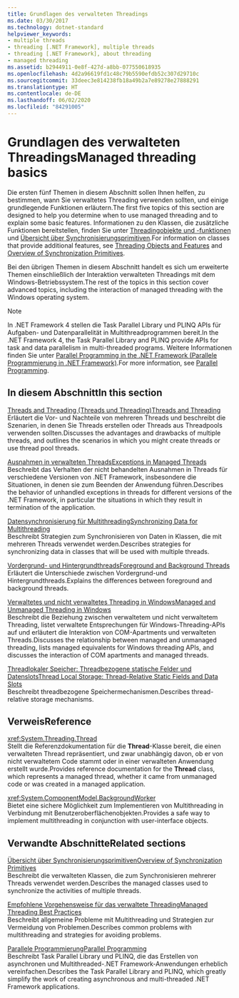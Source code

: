 ```yaml
---
title: Grundlagen des verwalteten Threadings
ms.date: 03/30/2017
ms.technology: dotnet-standard
helpviewer_keywords:
- multiple threads
- threading [.NET Framework], multiple threads
- threading [.NET Framework], about threading
- managed threading
ms.assetid: b2944911-0e8f-427d-a8bb-077550618935
ms.openlocfilehash: 4d2a96619fd1c48c79b5590efdb52c307d29710c
ms.sourcegitcommit: 33deec3e814238fb18a49b2a7e89278e27888291
ms.translationtype: HT
ms.contentlocale: de-DE
ms.lasthandoff: 06/02/2020
ms.locfileid: "84291005"
---
```

# <a name="managed-threading-basics"></a><span data-ttu-id="aafdf-102">Grundlagen des verwalteten Threadings</span><span class="sxs-lookup"><span data-stu-id="aafdf-102">Managed threading basics</span></span>

<span data-ttu-id="aafdf-103">Die ersten fünf Themen in diesem Abschnitt sollen Ihnen helfen, zu bestimmen, wann Sie verwaltetes Threading verwenden sollten, und einige grundlegende Funktionen erläutern.</span><span class="sxs-lookup"><span data-stu-id="aafdf-103">The first five topics of this section are designed to help you determine when to use managed threading and to explain some basic features.</span></span> <span data-ttu-id="aafdf-104">Informationen zu den Klassen, die zusätzliche Funktionen bereitstellen, finden Sie unter [Threadingobjekte und -funktionen](threading-objects-and-features.md) und [Übersicht über Synchronisierungsprimitiven](overview-of-synchronization-primitives.md).</span><span class="sxs-lookup"><span data-stu-id="aafdf-104">For information on classes that provide additional features, see [Threading Objects and Features](threading-objects-and-features.md) and [Overview of Synchronization Primitives](overview-of-synchronization-primitives.md).</span></span>  
  
 <span data-ttu-id="aafdf-105">Bei den übrigen Themen in diesem Abschnitt handelt es sich um erweiterte Themen einschließlich der Interaktion verwalteten Threadings mit dem Windows-Betriebssystem.</span><span class="sxs-lookup"><span data-stu-id="aafdf-105">The rest of the topics in this section cover advanced topics, including the interaction of managed threading with the Windows operating system.</span></span>  
  
> [!NOTE]
> <span data-ttu-id="aafdf-106">In .NET Framework 4 stellen die Task Parallel Library und PLINQ APIs für Aufgaben- und Datenparallelität in Multithreadprogrammen bereit.</span><span class="sxs-lookup"><span data-stu-id="aafdf-106">In the .NET Framework 4, the Task Parallel Library and PLINQ provide APIs for task and data parallelism in multi-threaded programs.</span></span> <span data-ttu-id="aafdf-107">Weitere Informationen finden Sie unter [Parallel Programming in the .NET Framework (Parallele Programmierung in .NET Framework)](../parallel-programming/index.md).</span><span class="sxs-lookup"><span data-stu-id="aafdf-107">For more information, see [Parallel Programming](../parallel-programming/index.md).</span></span>  
  
## <a name="in-this-section"></a><span data-ttu-id="aafdf-108">In diesem Abschnitt</span><span class="sxs-lookup"><span data-stu-id="aafdf-108">In this section</span></span>

 [<span data-ttu-id="aafdf-109">Threads and Threading (Threads und Threading)</span><span class="sxs-lookup"><span data-stu-id="aafdf-109">Threads and Threading</span></span>](threads-and-threading.md)  
 <span data-ttu-id="aafdf-110">Erläutert die Vor- und Nachteile von mehreren Threads und beschreibt die Szenarien, in denen Sie Threads erstellen oder Threads aus Threadpools verwenden sollten.</span><span class="sxs-lookup"><span data-stu-id="aafdf-110">Discusses the advantages and drawbacks of multiple threads, and outlines the scenarios in which you might create threads or use thread pool threads.</span></span>  
  
 [<span data-ttu-id="aafdf-111">Ausnahmen in verwalteten Threads</span><span class="sxs-lookup"><span data-stu-id="aafdf-111">Exceptions in Managed Threads</span></span>](exceptions-in-managed-threads.md)  
 <span data-ttu-id="aafdf-112">Beschreibt das Verhalten der nicht behandelten Ausnahmen in Threads für verschiedene Versionen von .NET Framework, insbesondere die Situationen, in denen sie zum Beenden der Anwendung führen.</span><span class="sxs-lookup"><span data-stu-id="aafdf-112">Describes the behavior of unhandled exceptions in threads for different versions of the .NET Framework, in particular the situations in which they result in termination of the application.</span></span>  
  
 [<span data-ttu-id="aafdf-113">Datensynchronisierung für Multithreading</span><span class="sxs-lookup"><span data-stu-id="aafdf-113">Synchronizing Data for Multithreading</span></span>](synchronizing-data-for-multithreading.md)  
 <span data-ttu-id="aafdf-114">Beschreibt Strategien zum Synchronisieren von Daten in Klassen, die mit mehreren Threads verwendet werden.</span><span class="sxs-lookup"><span data-stu-id="aafdf-114">Describes strategies for synchronizing data in classes that will be used with multiple threads.</span></span>  
  
 [<span data-ttu-id="aafdf-115">Vordergrund- und Hintergrundthreads</span><span class="sxs-lookup"><span data-stu-id="aafdf-115">Foreground and Background Threads</span></span>](foreground-and-background-threads.md)  
 <span data-ttu-id="aafdf-116">Erläutert die Unterschiede zwischen Vordergrund-und Hintergrundthreads.</span><span class="sxs-lookup"><span data-stu-id="aafdf-116">Explains the differences between foreground and background threads.</span></span>  
  
 [<span data-ttu-id="aafdf-117">Verwaltetes und nicht verwaltetes Threading in Windows</span><span class="sxs-lookup"><span data-stu-id="aafdf-117">Managed and Unmanaged Threading in Windows</span></span>](managed-and-unmanaged-threading-in-windows.md)  
 <span data-ttu-id="aafdf-118">Beschreibt die Beziehung zwischen verwaltetem und nicht verwaltetem Threading, listet verwaltete Entsprechungen für Windows-Threading-APIs auf und erläutert die Interaktion von COM-Apartments und verwalteten Threads.</span><span class="sxs-lookup"><span data-stu-id="aafdf-118">Discusses the relationship between managed and unmanaged threading, lists managed equivalents for Windows threading APIs, and discusses the interaction of COM apartments and managed threads.</span></span>  
  
 [<span data-ttu-id="aafdf-119">Threadlokaler Speicher: Threadbezogene statische Felder und Datenslots</span><span class="sxs-lookup"><span data-stu-id="aafdf-119">Thread Local Storage: Thread-Relative Static Fields and Data Slots</span></span>](thread-local-storage-thread-relative-static-fields-and-data-slots.md)  
 <span data-ttu-id="aafdf-120">Beschreibt threadbezogene Speichermechanismen.</span><span class="sxs-lookup"><span data-stu-id="aafdf-120">Describes thread-relative storage mechanisms.</span></span>  
  
## <a name="reference"></a><span data-ttu-id="aafdf-121">Verweis</span><span class="sxs-lookup"><span data-stu-id="aafdf-121">Reference</span></span>

 <xref:System.Threading.Thread>  
 <span data-ttu-id="aafdf-122">Stellt die Referenzdokumentation für die **Thread**-Klasse bereit, die einen verwalteten Thread repräsentiert, und zwar unabhängig davon, ob er von nicht verwaltetem Code stammt oder in einer verwalteten Anwendung erstellt wurde.</span><span class="sxs-lookup"><span data-stu-id="aafdf-122">Provides reference documentation for the **Thread** class, which represents a managed thread, whether it came from unmanaged code or was created in a managed application.</span></span>  
  
 <xref:System.ComponentModel.BackgroundWorker>  
 <span data-ttu-id="aafdf-123">Bietet eine sichere Möglichkeit zum Implementieren von Multithreading in Verbindung mit Benutzeroberflächenobjekten.</span><span class="sxs-lookup"><span data-stu-id="aafdf-123">Provides a safe way to implement multithreading in conjunction with user-interface objects.</span></span>  
  
## <a name="related-sections"></a><span data-ttu-id="aafdf-124">Verwandte Abschnitte</span><span class="sxs-lookup"><span data-stu-id="aafdf-124">Related sections</span></span>

 [<span data-ttu-id="aafdf-125">Übersicht über Synchronisierungsprimitiven</span><span class="sxs-lookup"><span data-stu-id="aafdf-125">Overview of Synchronization Primitives</span></span>](overview-of-synchronization-primitives.md)  
 <span data-ttu-id="aafdf-126">Beschreibt die verwalteten Klassen, die zum Synchronisieren mehrerer Threads verwendet werden.</span><span class="sxs-lookup"><span data-stu-id="aafdf-126">Describes the managed classes used to synchronize the activities of multiple threads.</span></span>  
  
 [<span data-ttu-id="aafdf-127">Empfohlene Vorgehensweise für das verwaltete Threading</span><span class="sxs-lookup"><span data-stu-id="aafdf-127">Managed Threading Best Practices</span></span>](managed-threading-best-practices.md)  
 <span data-ttu-id="aafdf-128">Beschreibt allgemeine Probleme mit Multithreading und Strategien zur Vermeidung von Problemen.</span><span class="sxs-lookup"><span data-stu-id="aafdf-128">Describes common problems with multithreading and strategies for avoiding problems.</span></span>  
  
 [<span data-ttu-id="aafdf-129">Parallele Programmierung</span><span class="sxs-lookup"><span data-stu-id="aafdf-129">Parallel Programming</span></span>](../parallel-programming/index.md)  
 <span data-ttu-id="aafdf-130">Beschreibt Task Parallel Library und PLINQ, die das Erstellen von asynchronen und Multithreaded-.NET Framework-Anwendungen erheblich vereinfachen.</span><span class="sxs-lookup"><span data-stu-id="aafdf-130">Describes the Task Parallel Library and PLINQ, which greatly simplify the work of creating asynchronous and multi-threaded .NET Framework applications.</span></span>
